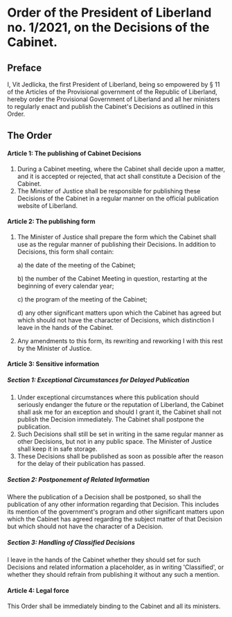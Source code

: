 # Order of the President of Liberland no. 1/2021, on the Decisions of the Cabinet.

## Preface

I, Vit Jedlicka, the first President of Liberland, being so empowered by § 11 of the Articles of the Provisional government of the Republic of Liberland, hereby order the Provisional Government of Liberland and all her ministers to regularly enact and publish the Cabinet's Decisions as outlined in this Order.

## The Order

#### Article 1: The publishing of Cabinet Decisions

1. During a Cabinet meeting, where the Cabinet shall decide upon a matter, and it is accepted or rejected, that act shall constitute a Decision of the Cabinet.
2. The Minister of Justice shall be responsible for publishing these Decisions of the Cabinet in a regular manner on the official publication website of Liberland.

#### Article 2: The publishing form

1. The Minister of Justice shall prepare the form which the Cabinet shall use as the regular manner of publishing their Decisions. In addition to Decisions, this form shall contain:
   
   a) the date of the meeting of the Cabinet;
   
   b) the number of the Cabinet Meeting in question, restarting at the beginning of every calendar year;
   
   c) the program of the meeting of the Cabinet;
   
   d) any other significant matters upon which the Cabinet has agreed but which should not have the character of Decisions, which distinction I leave in the hands of the Cabinet.
   
3. Any amendments to this form, its rewriting and reworking I with this rest by the Minister of Justice.

#### Article 3: Sensitive information

##### Section 1: Exceptional Circumstances for Delayed Publication

1. Under exceptional circumstances where this publication should seriously endanger the future or the reputation of Liberland, the Cabinet shall ask me for an exception and should I grant it, the Cabinet shall not publish the Decision immediately. The Cabinet shall postpone the publication.
2. Such Decisions shall still be set in writing in the same regular manner as other Decisions, but not in any public space. The Minister of Justice shall keep it in safe storage.
3. These Decisions shall be published as soon as possible after the reason for the delay of their publication has passed.

##### Section 2: Postponement of Related Information

Where the publication of a Decision shall be postponed, so shall the publication of any other information regarding that Decision. This includes its mention of the government's program and other significant matters upon which the Cabinet has agreed regarding the subject matter of that Decision but which should not have the character of a Decision.

##### Section 3: Handling of Classified Decisions

I leave in the hands of the Cabinet whether they should set for such Decisions and related information a placeholder, as in writing 'Classified', or whether they should refrain from publishing it without any such a mention.

#### Article 4: Legal force

This Order shall be immediately binding to the Cabinet and all its ministers.
